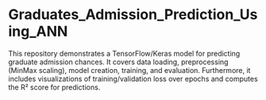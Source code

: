 # Graduates_Admission_Prediction_Using_ANN
This repository demonstrates a TensorFlow/Keras model for predicting graduate admission chances. It covers data loading, preprocessing (MinMax scaling), model creation, training, and evaluation. Furthermore, it includes visualizations of training/validation loss over epochs and computes the R² score for predictions.
